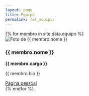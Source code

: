 ```yaml
---
layout: page
title: Equipo
permalink: /el_equipo/
---
```


<div class="equipe-container">
  {% for membro in site.data.equipo %}
  <div class="membro">
    <img src="/assets/img/equipo/{{ membro.foto }}" alt="Foto de {{ membro.nome }}" class="imagem-redonda">
    <h3>{{ membro.nome }}</h3>
    <p><strong>{{ membro.cargo }}</strong></p>
    <p>{{ membro.bio }}</p>
    <a href="{{ membro.link }}" target="_blank">Página pessoal</a>
  </div>
  {% endfor %}
</div>
